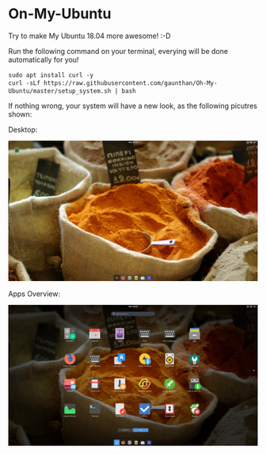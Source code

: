 # On-My-Ubuntu
Try to make My Ubuntu 18.04 more awesome! :-D

Run the following command on your terminal, everying will be done automatically for you!

	sudo apt install curl -y
	curl -sLf https://raw.githubusercontent.com/gaunthan/Oh-My-Ubuntu/master/setup_system.sh | bash

If nothing wrong, your system will have a new look, as the following picutres shown:

Desktop:

![](./screenshots/Desktop.png)

Apps Overview:

![](./screenshots/Apps-Overview.png)
